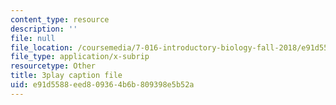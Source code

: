 ```yaml
---
content_type: resource
description: ''
file: null
file_location: /coursemedia/7-016-introductory-biology-fall-2018/e91d5588eed809364b6b809398e5b52a_KlVHqq38KJU.srt
file_type: application/x-subrip
resourcetype: Other
title: 3play caption file
uid: e91d5588-eed8-0936-4b6b-809398e5b52a
---
```

